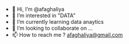 - 👋 Hi, I’m @afaghaliya
- 👀 I’m interested in "DATA"
- 🌱 I’m currently learning data anaytics
- 💞️ I’m looking to collaborate on ...
- 📫 How to reach me ? afaghaliya@gmail.com

<!---
afaghaliya/afaghaliya is a ✨ special ✨ repository because its `README.md` (this file) appears on your GitHub profile.
You can click the Preview link to take a look at your changes.
--->
